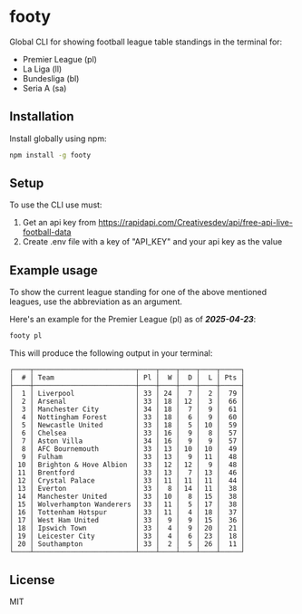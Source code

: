 # footy

Global CLI for showing football league table standings in the terminal for:

- Premier League (pl)
- La Liga (ll)
- Bundesliga (bl)
- Seria A (sa)

## Installation

Install globally using npm:

```sh
npm install -g footy
```

## Setup

To use the CLI use must:

1. Get an api key from https://rapidapi.com/Creativesdev/api/free-api-live-football-data
2. Create .env file with a key of "API_KEY" and your api key as the value

## Example usage

To show the current league standing for one of the above mentioned leagues, use the abbreviation as an argument.

Here's an example for the Premier League (pl) as of **_2025-04-23_**:

```sh
footy pl
```

This will produce the following output in your terminal:

```
┌────┬─────────────────────────┬────┬────┬────┬────┬─────┐
│  # │ Team                    │ Pl │  W │  D │  L │ Pts │
├────┼─────────────────────────┼────┼────┼────┼────┼─────┤
│  1 │ Liverpool               │ 33 │ 24 │  7 │  2 │  79 │
│  2 │ Arsenal                 │ 33 │ 18 │ 12 │  3 │  66 │
│  3 │ Manchester City         │ 34 │ 18 │  7 │  9 │  61 │
│  4 │ Nottingham Forest       │ 33 │ 18 │  6 │  9 │  60 │
│  5 │ Newcastle United        │ 33 │ 18 │  5 │ 10 │  59 │
│  6 │ Chelsea                 │ 33 │ 16 │  9 │  8 │  57 │
│  7 │ Aston Villa             │ 34 │ 16 │  9 │  9 │  57 │
│  8 │ AFC Bournemouth         │ 33 │ 13 │ 10 │ 10 │  49 │
│  9 │ Fulham                  │ 33 │ 13 │  9 │ 11 │  48 │
│ 10 │ Brighton & Hove Albion  │ 33 │ 12 │ 12 │  9 │  48 │
│ 11 │ Brentford               │ 33 │ 13 │  7 │ 13 │  46 │
│ 12 │ Crystal Palace          │ 33 │ 11 │ 11 │ 11 │  44 │
│ 13 │ Everton                 │ 33 │  8 │ 14 │ 11 │  38 │
│ 14 │ Manchester United       │ 33 │ 10 │  8 │ 15 │  38 │
│ 15 │ Wolverhampton Wanderers │ 33 │ 11 │  5 │ 17 │  38 │
│ 16 │ Tottenham Hotspur       │ 33 │ 11 │  4 │ 18 │  37 │
│ 17 │ West Ham United         │ 33 │  9 │  9 │ 15 │  36 │
│ 18 │ Ipswich Town            │ 33 │  4 │  9 │ 20 │  21 │
│ 19 │ Leicester City          │ 33 │  4 │  6 │ 23 │  18 │
│ 20 │ Southampton             │ 33 │  2 │  5 │ 26 │  11 │
└────┴─────────────────────────┴────┴────┴────┴────┴─────┘
```

## License

MIT
